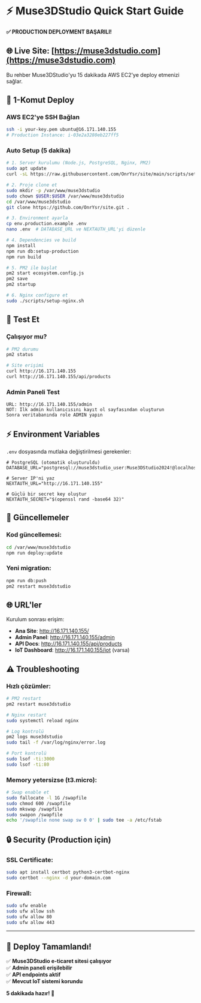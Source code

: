 # ⚡ Muse3DStudio Quick Start Guide

**✅ PRODUCTION DEPLOYMENT BAŞARILI!**

## 🌐 **Live Site**: [https://muse3dstudio.com](https://muse3dstudio.com)

Bu rehber Muse3DStudio'yu 15 dakikada AWS EC2'ye deploy etmenizi sağlar.

## 🚀 1-Komut Deploy

### AWS EC2'ye SSH Bağlan
```bash
ssh -i your-key.pem ubuntu@16.171.140.155
# Production Instance: i-03e2a3280eb227ff5
```

### Auto Setup (5 dakika)
```bash
# 1. Server kurulumu (Node.js, PostgreSQL, Nginx, PM2)
sudo apt update
curl -sL https://raw.githubusercontent.com/OnrYsr/site/main/scripts/setup-server.sh | sudo bash

# 2. Proje clone et
sudo mkdir -p /var/www/muse3dstudio
sudo chown $USER:$USER /var/www/muse3dstudio
cd /var/www/muse3dstudio
git clone https://github.com/OnrYsr/site.git .

# 3. Environment ayarla
cp env.production.example .env
nano .env  # DATABASE_URL ve NEXTAUTH_URL'yi düzenle

# 4. Dependencies ve build
npm install
npm run db:setup-production
npm run build

# 5. PM2 ile başlat
pm2 start ecosystem.config.js
pm2 save
pm2 startup

# 6. Nginx configure et
sudo ./scripts/setup-nginx.sh
```

## 🎯 Test Et

### Çalışıyor mu?
```bash
# PM2 durumu
pm2 status

# Site erişimi
curl http://16.171.140.155
curl http://16.171.140.155/api/products
```

### Admin Paneli Test
```
URL: http://16.171.140.155/admin
NOT: İlk admin kullanıcısını kayıt ol sayfasından oluşturun
Sonra veritabanında role ADMIN yapın
```

## ⚡ Environment Variables

`.env` dosyasında mutlaka değiştirilmesi gerekenler:

```env
# PostgreSQL (otomatik oluşturuldu)
DATABASE_URL="postgresql://muse3dstudio_user:Muse3DStudio2024!@localhost:5432/muse3dstudio"

# Server IP'ni yaz
NEXTAUTH_URL="http://16.171.140.155"

# Güçlü bir secret key oluştur
NEXTAUTH_SECRET="$(openssl rand -base64 32)"
```

## 🔄 Güncellemeler

### Kod güncellemesi:
```bash
cd /var/www/muse3dstudio
npm run deploy:update
```

### Yeni migration:
```bash
npm run db:push
pm2 restart muse3dstudio
```

## 🌐 URL'ler

Kurulum sonrası erişim:

- **Ana Site**: http://16.171.140.155/
- **Admin Panel**: http://16.171.140.155/admin  
- **API Docs**: http://16.171.140.155/api/products
- **IoT Dashboard**: http://16.171.140.155/iot (varsa)

## ⚠️ Troubleshooting

### Hızlı çözümler:

```bash
# PM2 restart
pm2 restart muse3dstudio

# Nginx restart  
sudo systemctl reload nginx

# Log kontrolü
pm2 logs muse3dstudio
sudo tail -f /var/log/nginx/error.log

# Port kontrolü
sudo lsof -ti:3000
sudo lsof -ti:80
```

### Memory yetersizse (t3.micro):
```bash
# Swap enable et
sudo fallocate -l 1G /swapfile
sudo chmod 600 /swapfile
sudo mkswap /swapfile  
sudo swapon /swapfile
echo '/swapfile none swap sw 0 0' | sudo tee -a /etc/fstab
```

## 🔒 Security (Production için)

### SSL Certificate:
```bash
sudo apt install certbot python3-certbot-nginx
sudo certbot --nginx -d your-domain.com
```

### Firewall:
```bash
sudo ufw enable
sudo ufw allow ssh
sudo ufw allow 80
sudo ufw allow 443
```

---

## 🎉 Deploy Tamamlandı!

✅ **Muse3DStudio e-ticaret sitesi çalışıyor**  
✅ **Admin paneli erişilebilir**  
✅ **API endpoints aktif**  
✅ **Mevcut IoT sistemi korundu**  

**5 dakikada hazır! 🚀** 